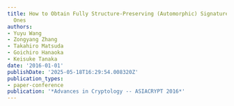 ```yaml
---
title: How to Obtain Fully Structure-Preserving (Automorphic) Signatures from Structure-Preserving
  Ones
authors:
- Yuyu Wang
- Zongyang Zhang
- Takahiro Matsuda
- Goichiro Hanaoka
- Keisuke Tanaka
date: '2016-01-01'
publishDate: '2025-05-18T16:29:54.008320Z'
publication_types:
- paper-conference
publication: '*Advances in Cryptology -- ASIACRYPT 2016*'
---
```

